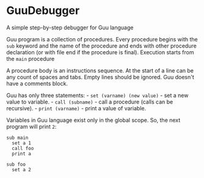 # GuuDebugger
A simple step-by-step debugger for Guu language

Guu program is a collection of procedures. Every procedure begins with the `sub` keyword and the name of the procedure and ends with other procedure declaration (or with file end if the procedure is final). Execution starts from the `main` procedure

A procedure body is an instructions sequence. At the start of a line can be any count of spaces and tabs. Empty lines should be ignored.
Guu doesn't have a comments block.

Guu has only three statements: - `set (varname) (new value)` - set a new value to variable. - `call (subname)` - call a procedure (calls can be recursive). - `print (varname)` - print a value of variable.

Variables in Guu language exist only in the global scope. So, the next program will print `2`: 

```
sub main
  set a 1
  call foo
  print a

sub foo
  set a 2
```
